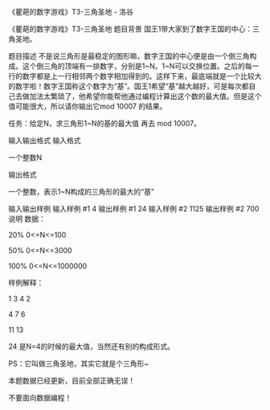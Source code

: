 



《瞿葩的数字游戏》T3-三角圣地 - 洛谷














《瞿葩的数字游戏》T3-三角圣地
题目背景
国王1带大家到了数字王国的中心：三角圣地。

题目描述
不是说三角形是最稳定的图形嘛，数字王国的中心便是由一个倒三角构成。这个倒三角的顶端有一排数字，分别是1~N。1~N可以交换位置。之后的每一行的数字都是上一行相邻两个数字相加得到的。这样下来，最底端就是一个比较大的数字啦！数字王国称这个数字为“基”。国王1希望“基”越大越好，可是每次都自己去做加法太繁琐了，他希望你能帮他通过编程计算出这个数的最大值。但是这个值可能很大，所以请你输出它mod 10007 的结果。


任务：给定N，求三角形1~N的基的最大值 再去 mod 10007。

输入输出格式
输入格式

一个整数N

输出格式

一个整数，表示1~N构成的三角形的最大的“基”

输入输出样例
输入样例 #1
4
输出样例 #1
24
输入样例 #2
1125
输出样例 #2
700
说明
数据：

20%    0<=N<=100

50%    0<=N<=3000

100% 0<=N<=1000000

样例解释：

1   3   4   2

4    7   6

11  13

24
是N=4的时候的最大值，当然还有别的构成形式。


PS：它叫做三角圣地，其实它就是个三角形~


本题数据已经更新，目前全部正确无误！

不要面向数据编程！







